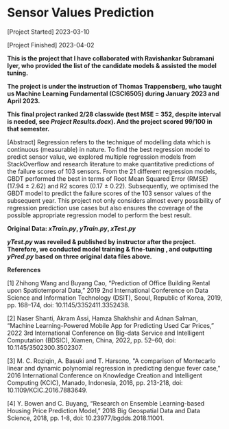 # Sensor Values Prediction

[Project Started] 2023-03-10

[Project Finished] 2023-04-02


**This is the project that I have collaborated with Ravishankar Subramani Iyer, who provided the list of the candidate models & assisted the model tuning.**

**The project is under the instruction of Thomas Trappensberg, who taught us Machine Learning Fundamental (CSCI6505) during January 2023 and April 2023.**

**This final project ranked 2/28 classwide (test MSE = 352, despite interval is needed, see *Project Results.docx*). And the project scored 99/100 in that semester.**

[Abstract] Regression refers to the technique of modelling data which is continuous (measurable) in nature. To find the best regression model to predict sensor value, we explored multiple regression models from StackOverflow and research literature to make quantitative predictions of the failure scores of 103 sensors. From the 21 different regression models, GBDT performed the best in terms of Root Mean Squared Error (RMSE) (17.94 ± 2.62) and R2 scores (0.17 ± 0.22). Subsequently, we optimised the GBDT model to predict the failure scores of the 103 sensor values of the subsequent year. This project not only considers almost every possibility of regression prediction use cases but also ensures the coverage of the possible appropriate regression model to perform the best result.

**Original Data: *xTrain.py*, *yTrain.py*, *xTest.py***

***yTest.py* was reveiled & published by instructor after the project. Therefore, we conducted model training & fine-tuning , and outputting *yPred.py* based on three original data files above.**

**References**

[1] Zhihong Wang and Buyang Cao, “Prediction of Office Building Rental upon Spatiotemporal Data,” 2019 2nd International Conference on Data Science and Information Technology (DSIT), Seoul, Republic of Korea, 2019, pp. 168–174, doi: 10.1145/3352411.3352438.

[2] Naser Shanti, Akram Assi, Hamza Shakhshir and Adnan Salman, “Machine Learning-Powered Mobile App for Predicting Used Car Prices,” 2022 3rd International
Conference on Big-data Service and Intelligent Computation (BDSIC), Xiamen, China, 2022, pp. 52–60, doi: 10.1145/3502300.3502307.

[3] M. C. Roziqin, A. Basuki and T. Harsono, "A comparison of Montecarlo linear and dynamic polynomial regression in predicting dengue fever case," 2016 International Conference on Knowledge Creation and Intelligent Computing (KCIC), Manado, Indonesia, 2016, pp. 213-218, doi: 10.1109/KCIC.2016.7883649.

[4] Y. Bowen and C. Buyang, “Research on Ensemble Learning-based Housing Price Prediction Model,” 2018 Big Geospatial Data and Data Science, 2018, pp. 1-8, doi: 10.23977/bgdds.2018.11001.






